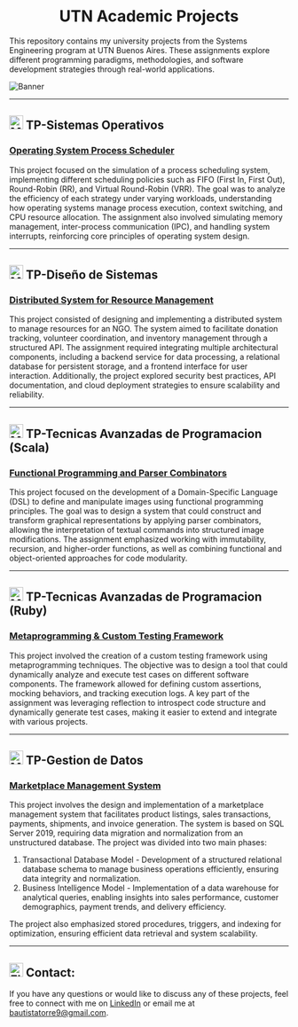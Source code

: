 <h1 align="center">UTN Academic Projects</h1>

This repository contains my university projects from the Systems Engineering program at UTN Buenos Aires. These assignments explore different programming paradigms, methodologies, and software development strategies through real-world applications.

![Banner](https://raw.githubusercontent.com/BautistaTorreV/UTN-Projects/main/Other/Banner.jpg)

---

## <img src="https://raw.githubusercontent.com/Tarikul-Islam-Anik/Animated-Fluent-Emojis/master/Emojis/Objects/Memo.png" alt="Memo" width="25" height="25" /> TP-Sistemas Operativos
### [Operating System Process Scheduler](TP-Sistemas%20Operativos)
This project focused on the simulation of a process scheduling system, implementing different scheduling policies such as FIFO (First In, First Out), Round-Robin (RR), and Virtual Round-Robin (VRR). The goal was to analyze the efficiency of each strategy under varying workloads, understanding how operating systems manage process execution, context switching, and CPU resource allocation. The assignment also involved simulating memory management, inter-process communication (IPC), and handling system interrupts, reinforcing core principles of operating system design.

---

## <img src="https://raw.githubusercontent.com/Tarikul-Islam-Anik/Animated-Fluent-Emojis/master/Emojis/Objects/Memo.png" alt="Memo" width="25" height="25" /> TP-Diseño de Sistemas
### [Distributed System for Resource Management](TP-Diseño%20de%20Sistemas)
This project consisted of designing and implementing a distributed system to manage resources for an NGO. The system aimed to facilitate donation tracking, volunteer coordination, and inventory management through a structured API. The assignment required integrating multiple architectural components, including a backend service for data processing, a relational database for persistent storage, and a frontend interface for user interaction. Additionally, the project explored security best practices, API documentation, and cloud deployment strategies to ensure scalability and reliability.

---

## <img src="https://raw.githubusercontent.com/Tarikul-Islam-Anik/Animated-Fluent-Emojis/master/Emojis/Objects/Memo.png" alt="Memo" width="25" height="25" /> TP-Tecnicas Avanzadas de Programacion (Scala)
### [Functional Programming and Parser Combinators](TP-Tecnicas%20Avanzadas%20de%20Programacion/scala)
This project focused on the development of a Domain-Specific Language (DSL) to define and manipulate images using functional programming principles. The goal was to design a system that could construct and transform graphical representations by applying parser combinators, allowing the interpretation of textual commands into structured image modifications. The assignment emphasized working with immutability, recursion, and higher-order functions, as well as combining functional and object-oriented approaches for code modularity.

---

## <img src="https://raw.githubusercontent.com/Tarikul-Islam-Anik/Animated-Fluent-Emojis/master/Emojis/Objects/Memo.png" alt="Memo" width="25" height="25" /> TP-Tecnicas Avanzadas de Programacion (Ruby)
### [Metaprogramming & Custom Testing Framework](TP-Tecnicas%20Avanzadas%20de%20Programacion/ruby)
This project involved the creation of a custom testing framework using metaprogramming techniques. The objective was to design a tool that could dynamically analyze and execute test cases on different software components. The framework allowed for defining custom assertions, mocking behaviors, and tracking execution logs. A key part of the assignment was leveraging reflection to introspect code structure and dynamically generate test cases, making it easier to extend and integrate with various projects.

---

## <img src="https://raw.githubusercontent.com/Tarikul-Islam-Anik/Animated-Fluent-Emojis/master/Emojis/Objects/Memo.png" alt="Memo" width="25" height="25" /> TP-Gestion de Datos
### [Marketplace Management System](TP-Gestion%20de%20Datos)
This project involves the design and implementation of a marketplace management system that facilitates product listings, sales transactions, payments, shipments, and invoice generation. The system is based on SQL Server 2019, requiring data migration and normalization from an unstructured database. The project was divided into two main phases:

1. Transactional Database Model - Development of a structured relational database schema to manage business operations efficiently, ensuring data integrity and normalization.
2. Business Intelligence Model - Implementation of a data warehouse for analytical queries, enabling insights into sales performance, customer demographics, payment trends, and delivery efficiency.

The project also emphasized stored procedures, triggers, and indexing for optimization, ensuring efficient data retrieval and system scalability.

---

## <img src="https://raw.githubusercontent.com/Tarikul-Islam-Anik/Animated-Fluent-Emojis/master/Emojis/Objects/Electric%20Plug.png" alt="Electric Plug" width="25" height="25" /> Contact:
If you have any questions or would like to discuss any of these projects, feel free to connect with me on [LinkedIn](https://linkedin.com/in/bautista-torre-vanoni) or email me at [bautistatorre9@gmail.com](mailto:bautistatorre9@gmail.com).
